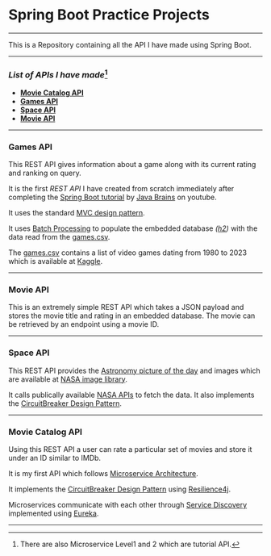 # Spring Boot Practice Projects

---

This is a Repository containing all the API I have made using Spring Boot.

--- 
### _List of APIs I have made_[^1]
 * [**Movie Catalog API**](https://github.com/bharatm29/SpringBootProject#movie-catalog-api)
* [**Games API**](https://github.com/bharatm29/SpringBootProject#games-api)
* [**Space API**](https://github.com/bharatm29/SpringBootProject#space-api)
* [**Movie API**](https://github.com/bharatm29/SpringBootProject#movie-api)

---
### Games API
This REST API gives information about a game along with its current rating and ranking on query.

It is the first _REST API_ I have created from scratch immediately after completing the [Spring Boot tutorial](https://www.youtube.com/playlist?list=PLqq-6Pq4lTTbx8p2oCgcAQGQyqN8XeA1x) by [Java Brains](https://www.youtube.com/@Java.Brains) on youtube.

It uses the standard [MVC design pattern](https://developer.mozilla.org/en-US/docs/Glossary/MVC). 

It uses [Batch Processing](https://spring.io/guides/gs/batch-processing/) to populate the embedded database _([h2](https://www.baeldung.com/spring-boot-h2-database))_ with the data read from the [games.csv](src/main/resources/gamesupdated.csv).

The [games.csv](src/main/resources/gamesupdated.csv) contains a list of video games dating from 1980 to 2023 which is available at [Kaggle](https://www.kaggle.com/datasets/arnabchaki/popular-video-games-1980-2023).

---
### Movie API
This is an extremely simple REST API which takes a JSON payload and stores the movie title and rating in an embedded database. The movie can be retrieved by an endpoint using a movie ID.

---
### Space API
This REST API provides the [Astronomy picture of the day](https://apod.nasa.gov/apod/astropix.html) and images which are available at [NASA image library](https://www.nasa.gov/multimedia/imagegallery/index.html).

It calls publically available [NASA APIs](https://api.nasa.gov) to fetch the data.
It also implements the [CircuitBreaker Design Pattern](https://learn.microsoft.com/en-us/azure/architecture/patterns/circuit-breaker).

---
### Movie Catalog API
Using this REST API a user can rate a particular set of movies and store it under an ID similar to IMDb.

It is my first API which follows [Microservice Architecture](https://microservices.io).

It implements the [CircuitBreaker Design Pattern](https://learn.microsoft.com/en-us/azure/architecture/patterns/circuit-breaker) using [Resilience4j](https://resilience4j.readme.io/docs). 

Microservices communicate with each other through [Service Discovery](https://www.baeldung.com/cs/service-discovery-microservices) implemented using [Eureka](https://spring.io/guides/gs/service-registration-and-discovery/).

---
[^1]: There are also Microservice Level1 and 2 which are tutorial API.
